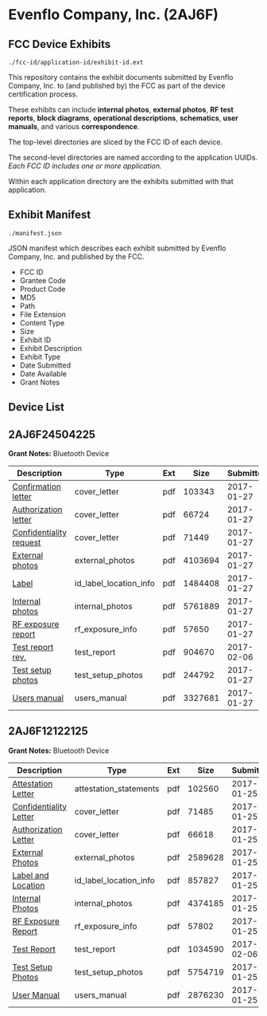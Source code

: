 # Evenflo Company, Inc. (2AJ6F)
## FCC Device Exhibits

```
./fcc-id/application-id/exhibit-id.ext
```

This repository contains the exhibit documents submitted by Evenflo Company, Inc. to (and published by) the FCC as part of the device certification process.

These exhibits can include **internal photos**, **external photos**, **RF test reports**, **block diagrams**, **operational descriptions**, **schematics**, **user manuals**, and various **correspondence**.

The top-level directories are sliced by the FCC ID of each device.

The second-level directories are named according to the application UUIDs. *Each FCC ID includes one or more application.*

Within each application directory are the exhibits submitted with that application. 

## Exhibit Manifest

```
./manifest.json
```

JSON manifest which describes each exhibit submitted by Evenflo Company, Inc. and published by the FCC.

- FCC ID
- Grantee Code
- Product Code
- MD5
- Path
- File Extension
- Content Type
- Size
- Exhibit ID
- Exhibit Description
- Exhibit Type
- Date Submitted
- Date Available
- Grant Notes

## Device List
## 2AJ6F24504225
**Grant Notes:** Bluetooth Device

| Description | Type | Ext | Size | Submitted | Available |
| ----------- | ---- | --- | ---- | --------- | --------- |
| [Confirmation letter](2AJ6F24504225/a1c26e1e314b1053c976d8467bf00d57/3272198.pdf) | cover_letter | pdf | 103343 | 2017-01-27 | 2017-01-27 |
| [Authorization letter](2AJ6F24504225/a1c26e1e314b1053c976d8467bf00d57/3272199.pdf) | cover_letter | pdf | 66724 | 2017-01-27 | 2017-01-27 |
| [Confidentiality request](2AJ6F24504225/a1c26e1e314b1053c976d8467bf00d57/3272200.pdf) | cover_letter | pdf | 71449 | 2017-01-27 | 2017-01-27 |
| [External photos](2AJ6F24504225/a1c26e1e314b1053c976d8467bf00d57/3272201.pdf) | external_photos | pdf | 4103694 | 2017-01-27 | 2017-01-27 |
| [Label](2AJ6F24504225/a1c26e1e314b1053c976d8467bf00d57/3272205.pdf) | id_label_location_info | pdf | 1484408 | 2017-01-27 | 2017-01-27 |
| [Internal photos](2AJ6F24504225/a1c26e1e314b1053c976d8467bf00d57/3272202.pdf) | internal_photos | pdf | 5761889 | 2017-01-27 | 2017-01-27 |
| [RF exposure report](2AJ6F24504225/a1c26e1e314b1053c976d8467bf00d57/3272210.pdf) | rf_exposure_info | pdf | 57650 | 2017-01-27 | 2017-01-27 |
| [Test report rev.](2AJ6F24504225/a1c26e1e314b1053c976d8467bf00d57/3276895.pdf) | test_report | pdf | 904670 | 2017-02-06 | 2017-01-27 |
| [Test setup photos](2AJ6F24504225/a1c26e1e314b1053c976d8467bf00d57/3272203.pdf) | test_setup_photos | pdf | 244792 | 2017-01-27 | 2017-01-27 |
| [Users manual](2AJ6F24504225/a1c26e1e314b1053c976d8467bf00d57/3272206.pdf) | users_manual | pdf | 3327681 | 2017-01-27 | 2017-01-27 |
## 2AJ6F12122125
**Grant Notes:** Bluetooth Device

| Description | Type | Ext | Size | Submitted | Available |
| ----------- | ---- | --- | ---- | --------- | --------- |
| [Attestation Letter](2AJ6F12122125/dd518118eff910e0a564db8395a500b7/3270458.pdf) | attestation_statements | pdf | 102560 | 2017-01-25 | 2017-01-25 |
| [Confidentiality Letter](2AJ6F12122125/dd518118eff910e0a564db8395a500b7/3270456.pdf) | cover_letter | pdf | 71485 | 2017-01-25 | 2017-01-25 |
| [Authorization Letter](2AJ6F12122125/dd518118eff910e0a564db8395a500b7/3270457.pdf) | cover_letter | pdf | 66618 | 2017-01-25 | 2017-01-25 |
| [External Photos](2AJ6F12122125/dd518118eff910e0a564db8395a500b7/3270451.pdf) | external_photos | pdf | 2589628 | 2017-01-25 | 2017-01-25 |
| [Label and Location](2AJ6F12122125/dd518118eff910e0a564db8395a500b7/3270455.pdf) | id_label_location_info | pdf | 857827 | 2017-01-25 | 2017-01-25 |
| [Internal Photos](2AJ6F12122125/dd518118eff910e0a564db8395a500b7/3270452.pdf) | internal_photos | pdf | 4374185 | 2017-01-25 | 2017-01-25 |
| [RF Exposure Report](2AJ6F12122125/dd518118eff910e0a564db8395a500b7/3270459.pdf) | rf_exposure_info | pdf | 57802 | 2017-01-25 | 2017-01-25 |
| [Test Report](2AJ6F12122125/dd518118eff910e0a564db8395a500b7/3276896.pdf) | test_report | pdf | 1034590 | 2017-02-06 | 2017-01-25 |
| [Test Setup Photos](2AJ6F12122125/dd518118eff910e0a564db8395a500b7/3270453.pdf) | test_setup_photos | pdf | 5754719 | 2017-01-25 | 2017-01-25 |
| [User Manual](2AJ6F12122125/dd518118eff910e0a564db8395a500b7/3270454.pdf) | users_manual | pdf | 2876230 | 2017-01-25 | 2017-01-25 |
